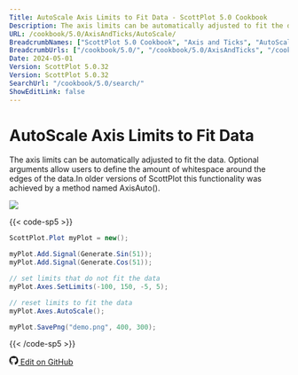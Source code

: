 ```yaml
---
Title: AutoScale Axis Limits to Fit Data - ScottPlot 5.0 Cookbook
Description: The axis limits can be automatically adjusted to fit the data. Optional arguments allow users to define the amount of whitespace around the edges of the data.In older versions of ScottPlot this functionality was achieved by a method named AxisAuto().
URL: /cookbook/5.0/AxisAndTicks/AutoScale/
BreadcrumbNames: ["ScottPlot 5.0 Cookbook", "Axis and Ticks", "AutoScale Axis Limits to Fit Data"]
BreadcrumbUrls: ["/cookbook/5.0/", "/cookbook/5.0/AxisAndTicks", "/cookbook/5.0/AxisAndTicks/AutoScale"]
Date: 2024-05-01
Version: ScottPlot 5.0.32
Version: ScottPlot 5.0.32
SearchUrl: "/cookbook/5.0/search/"
ShowEditLink: false
---
```


# AutoScale Axis Limits to Fit Data


The axis limits can be automatically adjusted to fit the data. Optional arguments allow users to define the amount of whitespace around the edges of the data.In older versions of ScottPlot this functionality was achieved by a method named AxisAuto().

[![](/cookbook/5.0/images/AutoScale.png?240501080901)](/cookbook/5.0/images/AutoScale.png?240501080901)

{{< code-sp5 >}}

```cs
ScottPlot.Plot myPlot = new();

myPlot.Add.Signal(Generate.Sin(51));
myPlot.Add.Signal(Generate.Cos(51));

// set limits that do not fit the data
myPlot.Axes.SetLimits(-100, 150, -5, 5);

// reset limits to fit the data
myPlot.Axes.AutoScale();

myPlot.SavePng("demo.png", 400, 300);

```

{{< /code-sp5 >}}

<a href='https://github.com/ScottPlot/ScottPlot/blob/main/src/ScottPlot5/ScottPlot5%20Cookbook/Recipes/Introduction/AxisAndTicks.cs'><svg xmlns="http://www.w3.org/2000/svg" width="16" height="16" fill="currentColor" class="mb-1 bi bi-github" viewBox="0 0 16 16">
  <path d="M8 0C3.58 0 0 3.58 0 8c0 3.54 2.29 6.53 5.47 7.59.4.07.55-.17.55-.38 0-.19-.01-.82-.01-1.49-2.01.37-2.53-.49-2.69-.94-.09-.23-.48-.94-.82-1.13-.28-.15-.68-.52-.01-.53.63-.01 1.08.58 1.23.82.72 1.21 1.87.87 2.33.66.07-.52.28-.87.51-1.07-1.78-.2-3.64-.89-3.64-3.95 0-.87.31-1.59.82-2.15-.08-.2-.36-1.02.08-2.12 0 0 .67-.21 2.2.82.64-.18 1.32-.27 2-.27s1.36.09 2 .27c1.53-1.04 2.2-.82 2.2-.82.44 1.1.16 1.92.08 2.12.51.56.82 1.27.82 2.15 0 3.07-1.87 3.75-3.65 3.95.29.25.54.73.54 1.48 0 1.07-.01 1.93-.01 2.2 0 .21.15.46.55.38A8.01 8.01 0 0 0 16 8c0-4.42-3.58-8-8-8"/>
</svg> Edit on GitHub</a>

